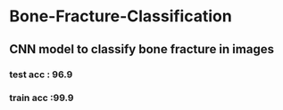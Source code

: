 # Bone-Fracture-Classification
## CNN model to classify bone fracture in images
### test acc : 96.9 
### train acc :99.9
